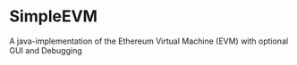 # SimpleEVM
A java-implementation of the Ethereum Virtual Machine (EVM) with optional GUI and Debugging
